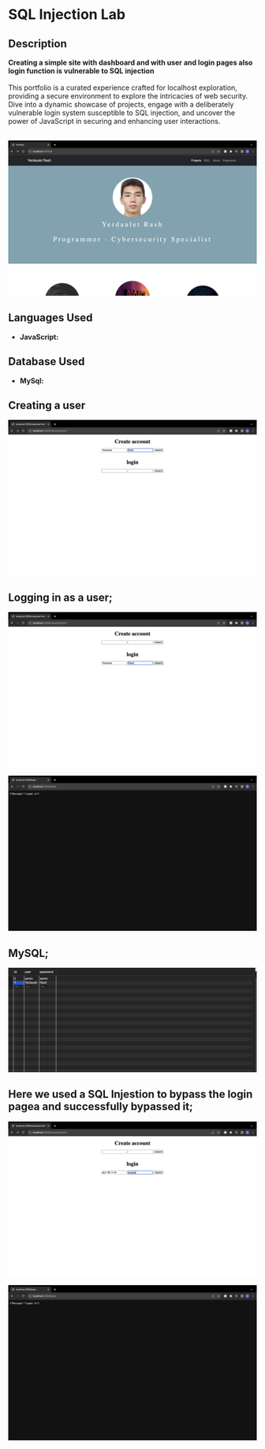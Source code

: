 <h1>SQL Injection Lab</h1>



<h2>Description</h2>
<b>Creating a simple site with dashboard and with user and login pages also login function is vulnerable to SQL injection
</b>
<br />
<br />
This portfolio is a curated experience crafted for localhost exploration, providing a secure environment to explore the intricacies of web security. Dive into a dynamic showcase of projects, engage with a deliberately vulnerable login system susceptible to SQL injection, and uncover the power of JavaScript in securing and enhancing user interactions.
<br />
<br />

<p align="center">
<img src="https://github.com/yerdaulete/SQL-Injection-Lab/blob/main/images/58.png" alt="Screenshot-2023-11-20-at-01.22.58.png" border="0" />
</p>
<h2>Languages Used</h2>

- <b>JavaScript:</b> 

<h2>Database Used</h2>

- <b>MySql:</b>

<h2>Creating a user</h2>

<p align="center">
<img src="https://github.com/yerdaulete/SQL-Injection-Lab/blob/main/images/30.png" alt="Screenshot-2023-11-20-at-01.24.30.png" border="0" />
</p>

<h2>Logging in as a user;</h2>
<p align="center">
<img src="https://github.com/yerdaulete/SQL-Injection-Lab/blob/main/images/19.png" alt="Screenshot-2023-11-20-at-03.07.19.png" border="0" />
</p>
<p align="center">
<img src="https://github.com/yerdaulete/SQL-Injection-Lab/blob/main/images/22.png" alt="Screenshot-2023-11-20-at-01.23.22.png" border="0" />
</p>

<h2>MySQL;</h2>

<p align="center">
<img src="https://github.com/yerdaulete/SQL-Injection-Lab/blob/main/images/03.png" alt="Screenshot-2023-11-20-at-01.26.03.png" border="0" />
</p>

<h2>Here we used a SQL Injestion to bypass the login pagea and successfully bypassed it; </h2>

<p align="center">
<img src="https://github.com/yerdaulete/SQL-Injection-Lab/blob/main/images/43.png" alt="Screenshot-2023-11-20-at-01.23.43.png" border="0" />
</p>
<p align="center">
<img src="https://github.com/yerdaulete/SQL-Injection-Lab/blob/main/images/22.png" alt="Screenshot-2023-11-20-at-01.23.2285de859e791a8914.png" border="0" />
</p>

<!--
 ```diff
- text in red
+ text in green
! text in orange
# text in gray
@@ text in purple (and bold)@@
```
--!>
